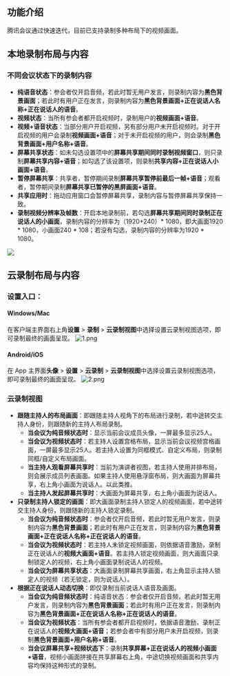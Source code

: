 ## 功能介绍
腾讯会议通过快速迭代，目前已支持录制多种布局下的视频画面。

## 本地录制布局与内容
### 不同会议状态下的录制内容
- **纯语音状态**：参会者仅开启音频，若此时暂无用户发言，则录制内容为**黑色背景画面**；若此时有用户正在发言，则录制内容为**黑色背景画面+正在说话人名称+正在说话人的语音**。
- **视频状态**：当所有参会者都开启视频时，录制用户的**视频画面+语音**。
- **视频+语音状态**：当部分用户开启视频，另有部分用户未开启视频时。对于开启视频的用户会录制**视频画面+语音**；对于未开启视频的用户，则会录制**黑色背景画面+用户名称+语音**。
- **屏幕共享状态**：如未勾选设置项中的**屏幕共享期间同时录制视频窗口**，则只录制**屏幕共享内容+语音**；如勾选了该设置项，则录制**共享内容+正在说话人小画面+语音**。
- **暂停屏幕共享**：共享者，暂停期间录制**屏幕共享暂停前最后一帧+语音**；观看者，暂停期间录制**屏幕共享已暂停的黑屏画面+语音**。
- **共享应用时**：拖动应用窗口会暂停屏幕共享，录制内容与暂停屏幕共享保持一致。
- **录制视频分辨率及帧数**：开启本地录制前，若勾选**屏幕共享期间同时录制正在说话人的小画面**，录制内容的分辨率为（1920+240）* 1080，即大画面1920 * 1080，小画面240 * 108；若没有勾选，录制内容的分辨率为1920 * 1080。

![](https://qcloudimg.tencent-cloud.cn/raw/ab895562d43a4711e83d6ef835522725.png)

## 云录制布局与内容

### 设置入口：
#### Windows/Mac
在客户端主界面右上角**设置** > **录制** > **云录制视图**中选择设置云录制视图选项，即可录制最终的画面呈现。
![1.png](https://cdn.meeting.tencent.com/upload/website/support-center/meeting-63f31bcedfb28.png)

#### Android/iOS
在 App 主界面**头像** > **设置** > **云录制** > **云录制视图**中选择设置云录制视图选项，即可录制最终的画面呈现。
![2.png](https://cdn.meeting.tencent.com/upload/website/support-center/meeting-63f31bd902326.png)

### 云录制视图
- **跟随主持人的布局画面**：即跟随主持人视角下的布局进行录制，若中途转交主持人身份，则跟随新的主持人布局录制。
  - **当会议为纯音频状态时**：显示当前会议成员头像，一屏最多显示25人。
  - **当会议为视频状态时**：若主持人设置宫格布局，显示当前会议视频宫格画面，一屏最多显示25人。若主持人设置为同框模式、自定义布局，则录制同框/自定义布局画面。
  - **当主持人观看屏幕共享时**：当前为演讲者视图，若主持人使用并排布局，则会展示成员列表画面。如果主持人使用悬浮窗布局，则大画面为屏幕共享，右上角小画面为说话人。以此类推。
  - **当主持人发起屏幕共享时**：大画面为屏幕共享，右上角小画面为说话人。
- **只录制主持人锁定的画面**：即大画面录制主持人锁定人的视频画面，若中途转交主持人身份，则跟随新的主持人锁定录制。
  - **当会议为纯音频状态时**：参会者仅开启音频，若此时暂无用户发言，则录制内容为**黑色背景画面**；若此时有用户正在发言，则录制内容为**黑色背景画面+正在说话人名称+正在说话人的语音**。
  - **当会议为视频状态时**：若主持人未锁定视频画面，则依据语音激励，录制正在说话人的**视频大画面+语音**。若主持人锁定视频画面，则大画面只录制锁定人的视频，右上角小画面录制说话人的视频。
  - **当会议为屏幕共享状态**：大画面录制屏幕共享画面，右上角显示主持人锁定人的视频（若无锁定，则为说话人）。
- **根据正在说话人动态切换**：即仅录制当前说话人语音及画面。
  - **当会议为纯音频状态时**：纯语音状态：参会者仅开启音频，若此时暂无用户发言，则录制内容为**黑色背景画面**；若此时有用户正在发言，则录制内容为**黑色背景画面+正在说话人名称+正在说话人的语音**。
  - **当会议为视频状态**：当所有参会者都开启视频时，依据语音激励，录制正在说话人的**视频大画面+语音**；若参会者中有部分用户未开启视频，则录制**黑色背景画面+用户名称+语音**。
  - **当会议屏幕共享+视频状态下**：录制**共享屏幕+正在说话人的视频小画面+语音**，视频小画面拼接在共享屏幕右上角，中途切换视频画面和共享内容均保持这种形式的录制。
